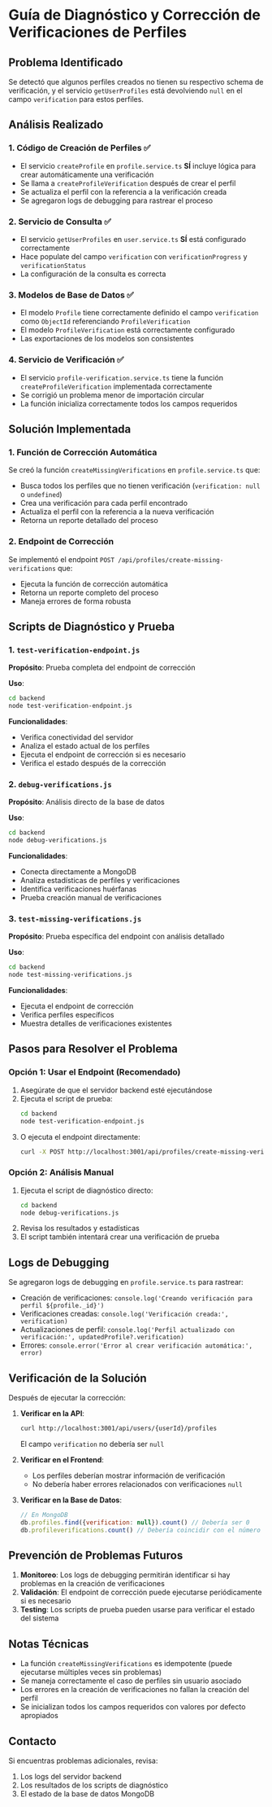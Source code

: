 # Guía de Diagnóstico y Corrección de Verificaciones de Perfiles

## Problema Identificado

Se detectó que algunos perfiles creados no tienen su respectivo schema de verificación, y el servicio `getUserProfiles` está devolviendo `null` en el campo `verification` para estos perfiles.

## Análisis Realizado

### 1. Código de Creación de Perfiles ✅
- El servicio `createProfile` en `profile.service.ts` **SÍ** incluye lógica para crear automáticamente una verificación
- Se llama a `createProfileVerification` después de crear el perfil
- Se actualiza el perfil con la referencia a la verificación creada
- Se agregaron logs de debugging para rastrear el proceso

### 2. Servicio de Consulta ✅
- El servicio `getUserProfiles` en `user.service.ts` **SÍ** está configurado correctamente
- Hace populate del campo `verification` con `verificationProgress` y `verificationStatus`
- La configuración de la consulta es correcta

### 3. Modelos de Base de Datos ✅
- El modelo `Profile` tiene correctamente definido el campo `verification` como `ObjectId` referenciando `ProfileVerification`
- El modelo `ProfileVerification` está correctamente configurado
- Las exportaciones de los modelos son consistentes

### 4. Servicio de Verificación ✅
- El servicio `profile-verification.service.ts` tiene la función `createProfileVerification` implementada correctamente
- Se corrigió un problema menor de importación circular
- La función inicializa correctamente todos los campos requeridos

## Solución Implementada

### 1. Función de Corrección Automática
Se creó la función `createMissingVerifications` en `profile.service.ts` que:
- Busca todos los perfiles que no tienen verificación (`verification: null` o `undefined`)
- Crea una verificación para cada perfil encontrado
- Actualiza el perfil con la referencia a la nueva verificación
- Retorna un reporte detallado del proceso

### 2. Endpoint de Corrección
Se implementó el endpoint `POST /api/profiles/create-missing-verifications` que:
- Ejecuta la función de corrección automática
- Retorna un reporte completo del proceso
- Maneja errores de forma robusta

## Scripts de Diagnóstico y Prueba

### 1. `test-verification-endpoint.js`
**Propósito**: Prueba completa del endpoint de corrección

**Uso**:
```bash
cd backend
node test-verification-endpoint.js
```

**Funcionalidades**:
- Verifica conectividad del servidor
- Analiza el estado actual de los perfiles
- Ejecuta el endpoint de corrección si es necesario
- Verifica el estado después de la corrección

### 2. `debug-verifications.js`
**Propósito**: Análisis directo de la base de datos

**Uso**:
```bash
cd backend
node debug-verifications.js
```

**Funcionalidades**:
- Conecta directamente a MongoDB
- Analiza estadísticas de perfiles y verificaciones
- Identifica verificaciones huérfanas
- Prueba creación manual de verificaciones

### 3. `test-missing-verifications.js`
**Propósito**: Prueba específica del endpoint con análisis detallado

**Uso**:
```bash
cd backend
node test-missing-verifications.js
```

**Funcionalidades**:
- Ejecuta el endpoint de corrección
- Verifica perfiles específicos
- Muestra detalles de verificaciones existentes

## Pasos para Resolver el Problema

### Opción 1: Usar el Endpoint (Recomendado)
1. Asegúrate de que el servidor backend esté ejecutándose
2. Ejecuta el script de prueba:
   ```bash
   cd backend
   node test-verification-endpoint.js
   ```
3. O ejecuta el endpoint directamente:
   ```bash
   curl -X POST http://localhost:3001/api/profiles/create-missing-verifications
   ```

### Opción 2: Análisis Manual
1. Ejecuta el script de diagnóstico directo:
   ```bash
   cd backend
   node debug-verifications.js
   ```
2. Revisa los resultados y estadísticas
3. El script también intentará crear una verificación de prueba

## Logs de Debugging

Se agregaron logs de debugging en `profile.service.ts` para rastrear:
- Creación de verificaciones: `console.log('Creando verificación para perfil ${profile._id}')`
- Verificaciones creadas: `console.log('Verificación creada:', verification)`
- Actualizaciones de perfil: `console.log('Perfil actualizado con verificación:', updatedProfile?.verification)`
- Errores: `console.error('Error al crear verificación automática:', error)`

## Verificación de la Solución

Después de ejecutar la corrección:

1. **Verificar en la API**:
   ```bash
   curl http://localhost:3001/api/users/{userId}/profiles
   ```
   El campo `verification` no debería ser `null`

2. **Verificar en el Frontend**:
   - Los perfiles deberían mostrar información de verificación
   - No debería haber errores relacionados con verificaciones `null`

3. **Verificar en la Base de Datos**:
   ```javascript
   // En MongoDB
   db.profiles.find({verification: null}).count() // Debería ser 0
   db.profileverifications.count() // Debería coincidir con el número de perfiles
   ```

## Prevención de Problemas Futuros

1. **Monitoreo**: Los logs de debugging permitirán identificar si hay problemas en la creación de verificaciones
2. **Validación**: El endpoint de corrección puede ejecutarse periódicamente si es necesario
3. **Testing**: Los scripts de prueba pueden usarse para verificar el estado del sistema

## Notas Técnicas

- La función `createMissingVerifications` es idempotente (puede ejecutarse múltiples veces sin problemas)
- Se maneja correctamente el caso de perfiles sin usuario asociado
- Los errores en la creación de verificaciones no fallan la creación del perfil
- Se inicializan todos los campos requeridos con valores por defecto apropiados

## Contacto

Si encuentras problemas adicionales, revisa:
1. Los logs del servidor backend
2. Los resultados de los scripts de diagnóstico
3. El estado de la base de datos MongoDB